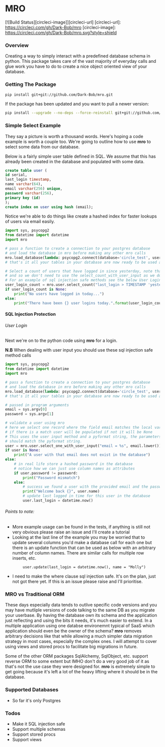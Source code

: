 # MRO
[![Build Status][circleci-image]][circleci-url]
[circleci-url]: https://circleci.com/gh/Dark-Bob/mro
[circleci-image]: https://circleci.com/gh/Dark-Bob/mro.svg?style=shield

### Overview

Creating a way to simply interact with a predefined database schema in python. This package takes care of the vast majority of everyday calls and glue work you have to do to create a nice object oriented view of your database. 

### Getting The Package

```bash
pip install git+git://github.com/Dark-Bob/mro.git
```

If the package has been updated and you want to pull a newer version:

```bash
pip install --upgrade --no-deps --force-reinstall git+git://github.com/Dark-Bob/mro.git
```

### Simple Select Example 

They say a picture is worth a thousand words. Here's hoping a code example is worth a couple too. We're going to outline how to use **mro** to select
some data from our database. 

Below is a fairly simple user table defined in SQL. We assume that this has already been created in the database and populated with some data.

```sql
create table user (
id serial, 
last_login timestamp,
name varchar(64),
email varchar(256) unique,
password varchar(256),
primary key (id)
);
create index on user using hash (email);
```
Notice we're able to do things like create a hashed index for faster lookups of users via email easily.


```python
import sys, psycopg2
from datetime import datetime
import mro

# pass a function to create a connection to your postgres database
# and load the database in mro before making any other mro calls
mro.load_database(lambda: psycopg2.connect(database='circle_test', user='ubuntu'))
# that's it all your tables in your database are now ready to be used as classes

# Select a count of users that have logged in since yesterday, note that we are not passing user input in to the method,
# and so we don't need to use the select_count_with_user_input as we don't need to protect against sql injection here.
# For an example of sql injection safe methods see the below User Login example.
user_login_count = mro.user.select_count("last_login > TIMESTAMP 'yesterday'")
if user_login_count is None:
    print("No users have logged in today...")
else:
    print("There have been {} user logins today.".format(user_login_count))
```

#### SQL Injection Protection
###### User Login

Next we're on to the python code using **mro** for a login.

**N.B** When dealing with user input you should use these sql injection safe method calls 

```python
import sys, psycopg2
from datetime import datetime
import mro

# pass a function to create a connection to your postgres database
# and load the database in mro before making any other mro calls
mro.load_database(lambda: psycopg2.connect(database='circle_test', user='ubuntu'))
# that's it all your tables in your database are now ready to be used as classes

# passed in program arguments
email = sys.argv[0]
password = sys.argv[1]

# validate a user using mro
# here we select one record where the field email matches the local variable
# if there is a match user will be populated if not it will be None
# This uses the user input method and a pyformat string, the parameters to the method,
# should match the pyformat string.
user = mro.user.select_one_with_user_input("email = %s", email.lower())
if user is None:
    print("A user with that email does not exist in the database")
else:
    # in real life store a hashed password in the database
    # notice how we can just use column names as attributes
    if user.password != password:
        print("Password mismatch")
    else:
        # success we found a user with the provided email and the password matched
        print("Welcome back {}", user.name)
        # update last logged in time for this user in the database
        user.last_login = datetime.now()
```
###### Points to note:
- More example usage can be found in the tests, if anything is still not very obvious please raise an issue and I'll create a tutorial
- Looking at the last line of the example you may be worried that to update several columns you'd make a database call for each one but there is an update function that can be used as below with an arbitrary number of column names. There are similar calls for multiple row inserts, etc.
```
        user.update(last_login = datetime.now(), name = "Molly")
```
- I need to make the where clause sql injection safe. It's on the plan, just not got there yet. If this is an issue please raise and I'll prioritise.

### MRO vs Traditional ORM

These days especially data tends to outlive specific code versions and you may have mutliple versions of code talking to the same DB as you migrate your userbase. By having the database own its schema and the application just reflecting and using the bits it needs, it's much easier to extend. In a multiple application using one databse environemnt typical of SaaS which application should even be the owner of the schema? **mro** removes arbitrary decisions like that while allowing a much simpler data migration strategy in most cases, especially the complex ones. I will attempt to cover using views and stored procs to facilitate big migrations in future.

Some of the other ORM packages SqlAlchemy, SqlObject, etc. support reverse ORM to some extent but IMHO don't do a very good job of it as that's not the use case they were designed for. **mro** is extremely simple to get going because it's left a lot of the heavy lifting where it should be in the database.

### Supported Databases
- So far it's only Postgres

### Todos
- Make it SQL injection safe
- Support multiple schemas
- Support stored procs
- Support views




